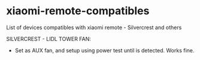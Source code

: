 # xiaomi-remote-compatibles
List of devices compatibles with xiaomi remote - Silvercrest and others



SILVERCREST - LIDL TOWER FAN:
- Set as AUX fan, and setup using power test until is detected. Works fine.
